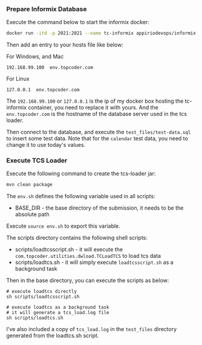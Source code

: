### Prepare Informix Database
Execute the command below to start the informix docker:
```sh
docker run -itd -p 2021:2021 --name tc-informix appiriodevops/informix:1b3d4ef
```

Then add an entry to your hosts file like below:

For Windows, and Mac
```
192.168.99.100  env.topcoder.com
```

For Linux
```
127.0.0.1  env.topcoder.com
```


The `192.168.99.100` or `127.0.0.1` is the ip of my docker box hosting the tc-informix container, you need to replace it with yours.
And the `env.topcoder.com` is the hostname of the database server used in the tcs loader. 

Then connect to the database, and execute the `test_files/test-data.sql` to insert some test data. 
Note that for the `calendar` test data, you need to change it to use today's values. 

### Execute TCS Loader
Execute the following command to create the tcs-loader jar:
```sh
mvn clean package
```

The `env.sh` defines the following variable used in all scripts:
* BASE_DIR - the base directory of the submission, it needs to be the absolute path

Execute `source env.sh` to export this variable. 

The scripts directory contains the following shell scripts:
* scripts/loadtcsscript.sh - it will execute the `com.topcoder.utilities.dwload.TCLoadTCS` to load tcs data
* scripts/loadtcs.sh - it will simply execute `loadtcsscript.sh` as a background task

Then in the base directory, you can execute the scripts as below:
```
# execute loadtcs directly
sh scripts/loadtcsscript.sh

# execute loadtcs as a background task
# it will generate a tcs_load.log file
sh scripts/loadtcs.sh
```

I've also included a copy of `tcs_load.log` in the `test_files` directory generated from the loadtcs.sh script. 
